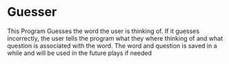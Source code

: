 # Guesser
This Program Guesses the word the user is thinking of. If it guesses incorrectly, 
the user tells the program what they where thinking of and what question is associated with the word. 
The word and question is saved in a while and will be used in the future plays if needed
